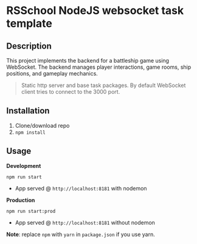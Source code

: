 # RSSchool NodeJS websocket task template

## Description

This project implements the backend for a battleship game using WebSocket. The backend manages player interactions, game rooms, ship positions, and gameplay mechanics.

> Static http server and base task packages.
> By default WebSocket client tries to connect to the 3000 port.

## Installation

1. Clone/download repo
2. `npm install`

## Usage

**Development**

`npm run start`

-   App served @ `http://localhost:8181` with nodemon

**Production**

`npm run start:prod`

-   App served @ `http://localhost:8181` without nodemon

**Note**: replace `npm` with `yarn` in `package.json` if you use yarn.
